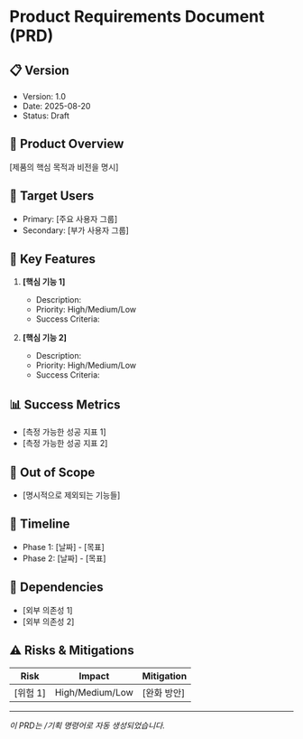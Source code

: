 # Product Requirements Document (PRD)

## 📋 Version
- Version: 1.0
- Date: 2025-08-20
- Status: Draft

## 🎯 Product Overview
[제품의 핵심 목적과 비전을 명시]

## 👥 Target Users
- Primary: [주요 사용자 그룹]
- Secondary: [부가 사용자 그룹]

## 🔑 Key Features
1. **[핵심 기능 1]**
   - Description: 
   - Priority: High/Medium/Low
   - Success Criteria: 

2. **[핵심 기능 2]**
   - Description:
   - Priority: High/Medium/Low
   - Success Criteria:

## 📊 Success Metrics
- [측정 가능한 성공 지표 1]
- [측정 가능한 성공 지표 2]

## 🚫 Out of Scope
- [명시적으로 제외되는 기능들]

## 📅 Timeline
- Phase 1: [날짜] - [목표]
- Phase 2: [날짜] - [목표]

## 🔄 Dependencies
- [외부 의존성 1]
- [외부 의존성 2]

## ⚠️ Risks & Mitigations
| Risk | Impact | Mitigation |
|------|--------|------------|
| [위험 1] | High/Medium/Low | [완화 방안] |

---
*이 PRD는 /기획 명령어로 자동 생성되었습니다.*
